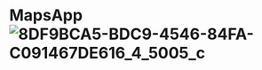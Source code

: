 # MapsApp![8DF9BCA5-BDC9-4546-84FA-C091467DE616_4_5005_c](https://user-images.githubusercontent.com/93860490/155838560-63662f31-59a7-4ac0-b2b1-2504c8990744.jpeg)
